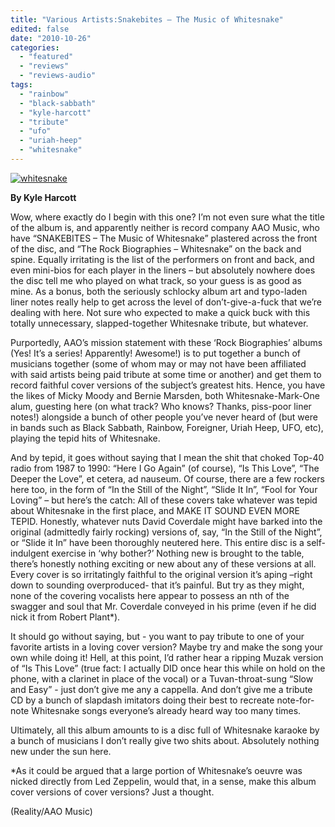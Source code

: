 ```yaml
---
title: "Various Artists:Snakebites – The Music of Whitesnake"
edited: false
date: "2010-10-26"
categories:
  - "featured"
  - "reviews"
  - "reviews-audio"
tags:
  - "rainbow"
  - "black-sabbath"
  - "kyle-harcott"
  - "tribute"
  - "ufo"
  - "uriah-heep"
  - "whitesnake"
---
```


[![](http://www.hellbound.ca/wp-content/uploads/2010/10/whitesnake.jpg "whitesnake")](http://www.hellbound.ca/wp-content/uploads/2010/10/whitesnake.jpg)

**By Kyle Harcott**

Wow, where exactly do I begin with this one? I’m not even sure what the title of the album is, and apparently neither is record company AAO Music, who have “SNAKEBITES – The Music of Whitesnake” plastered across the front of the disc, and “The Rock Biographies – Whitesnake” on the back and spine. Equally irritating is the list of the performers on front and back, and even mini-bios for each player in the liners – but absolutely nowhere does the disc tell me who played on what track, so your guess is as good as mine. As a bonus, both the seriously schlocky album art and typo-laden liner notes really help to get across the level of don’t-give-a-fuck that we’re dealing with here. Not sure who expected to make a quick buck with this totally unnecessary, slapped-together Whitesnake tribute, but whatever.

Purportedly, AAO’s mission statement with these ‘Rock Biographies’ albums (Yes! It’s a series! Apparently! Awesome!) is to put together a bunch of musicians together (some of whom may or may not have been affiliated with said artists being paid tribute at some time or another) and get them to record faithful cover versions of the subject’s greatest hits. Hence, you have the likes of Micky Moody and Bernie Marsden, both Whitesnake-Mark-One alum, guesting here (on what track? Who knows? Thanks, piss-poor liner notes!) alongside a bunch of other people you’ve never heard of (but were in bands such as Black Sabbath, Rainbow, Foreigner, Uriah Heep, UFO, etc), playing the tepid hits of Whitesnake.

And by tepid, it goes without saying that I mean the shit that choked Top-40 radio from 1987 to 1990: “Here I Go Again” (of course), “Is This Love”, “The Deeper the Love”, et cetera, ad nauseum. Of course, there are a few rockers here too, in the form of “In the Still of the Night”, “Slide It In”, “Fool for Your Loving” – but here’s the catch: All of these covers take whatever was tepid about Whitesnake in the first place, and MAKE IT SOUND EVEN MORE TEPID. Honestly, whatever nuts David Coverdale might have barked into the original (admittedly fairly rocking) versions of, say, “In the Still of the Night”, or “Slide it In” have been thoroughly neutered here. This entire disc is a self-indulgent exercise in ‘why bother?’ Nothing new is brought to the table, there’s honestly nothing exciting or new about any of these versions at all. Every cover is so irritatingly faithful to the original version it’s aping –right down to sounding overproduced- that it’s painful. But try as they might, none of the covering vocalists here appear to possess an nth of the swagger and soul that Mr. Coverdale conveyed in his prime (even if he did nick it from Robert Plant\*).

It should go without saying, but - you want to pay tribute to one of your favorite artists in a loving cover version? Maybe try and make the song your own while doing it! Hell, at this point, I’d rather hear a ripping Muzak version of “Is This Love” (true fact: I actually DID once hear this while on hold on the phone, with a clarinet in place of the vocal) or a Tuvan-throat-sung “Slow and Easy” - just don’t give me any a cappella. And don’t give me a tribute CD by a bunch of slapdash imitators doing their best to recreate note-for-note Whitesnake songs everyone’s already heard way too many times.

Ultimately, all this album amounts to is a disc full of Whitesnake karaoke by a bunch of musicians I don’t really give two shits about. Absolutely nothing new under the sun here.

\*As it could be argued that a large portion of Whitesnake’s oeuvre was nicked directly from Led Zeppelin, would that, in a sense, make this album cover versions of cover versions? Just a thought.

(Reality/AAO Music)
